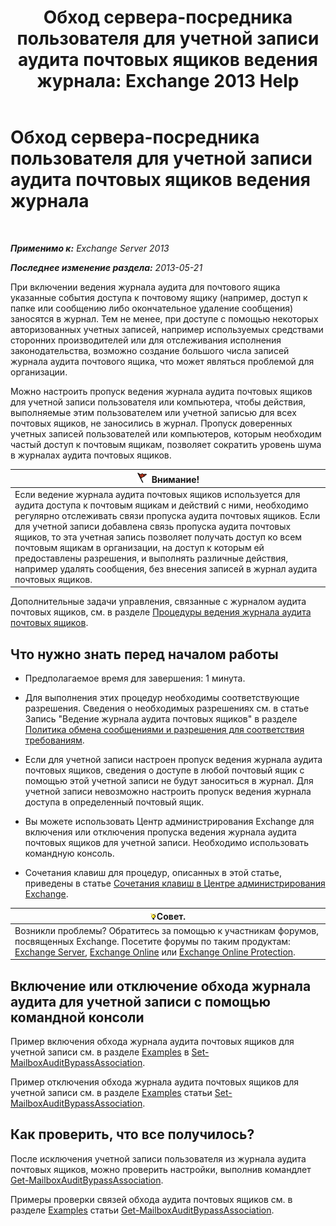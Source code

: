 ﻿---
title: 'Обход сервера-посредника пользователя для учетной записи аудита почтовых ящиков ведения журнала: Exchange 2013 Help'
TOCTitle: Обход сервера-посредника пользователя для учетной записи аудита почтовых ящиков ведения журнала
ms:assetid: 98a87071-fe31-4b67-beb8-a73799e54df2
ms:mtpsurl: https://technet.microsoft.com/ru-ru/library/Ff461934(v=EXCHG.150)
ms:contentKeyID: 50488717
ms.date: 05/22/2018
mtps_version: v=EXCHG.150
ms.translationtype: MT
---

# Обход сервера-посредника пользователя для учетной записи аудита почтовых ящиков ведения журнала

 

_**Применимо к:** Exchange Server 2013_

_**Последнее изменение раздела:** 2013-05-21_

При включении ведения журнала аудита для почтового ящика указанные события доступа к почтовому ящику (например, доступ к папке или сообщению либо окончательное удаление сообщения) заносятся в журнал. Тем не менее, при доступе с помощью некоторых авторизованных учетных записей, например используемых средствами сторонних производителей или для отслеживания исполнения законодательства, возможно создание большого числа записей журнала аудита почтового ящика, что может являться проблемой для организации.

Можно настроить пропуск ведения журнала аудита почтовых ящиков для учетной записи пользователя или компьютера, чтобы действия, выполняемые этим пользователем или учетной записью для всех почтовых ящиков, не заносились в журнал. Пропуск доверенных учетных записей пользователей или компьютеров, которым необходим частый доступ к почтовым ящикам, позволяет сократить уровень шума в журналах аудита почтовых ящиков.

<table>
<thead>
<tr class="header">
<th><img src="images/Dd876857.Caution(EXCHG.150).gif" title="Внимание!" alt="Внимание!" />Внимание!</th>
</tr>
</thead>
<tbody>
<tr class="odd">
<td>Если ведение журнала аудита почтовых ящиков используется для аудита доступа к почтовым ящикам и действий с ними, необходимо регулярно отслеживать связи пропуска аудита почтовых ящиков. Если для учетной записи добавлена связь пропуска аудита почтовых ящиков, то эта учетная запись позволяет получать доступ ко всем почтовым ящикам в организации, на доступ к которым ей предоставлены разрешения, и выполнять различные действия, например удалять сообщения, без внесения записей в журнал аудита почтовых ящиков.</td>
</tr>
</tbody>
</table>


Дополнительные задачи управления, связанные с журналом аудита почтовых ящиков, см. в разделе [Процедуры ведения журнала аудита почтовых ящиков](mailbox-audit-logging-procedures-exchange-2013-help.md).

## Что нужно знать перед началом работы

  - Предполагаемое время для завершения: 1 минута.

  - Для выполнения этих процедур необходимы соответствующие разрешения. Сведения о необходимых разрешениях см. в статье Запись "Ведение журнала аудита почтовых ящиков" в разделе [Политика обмена сообщениями и разрешения для соответствия требованиям](messaging-policy-and-compliance-permissions-exchange-2013-help.md).

  - Если для учетной записи настроен пропуск ведения журнала аудита почтовых ящиков, сведения о доступе в любой почтовый ящик с помощью этой учетной записи не будут заноситься в журнал. Для учетной записи невозможно настроить пропуск ведения журнала доступа в определенный почтовый ящик.

  - Вы можете использовать Центр администрирования Exchange для включения или отключения пропуска ведения журнала аудита почтовых ящиков для учетной записи. Необходимо использовать командную консоль.

  - Сочетания клавиш для процедур, описанных в этой статье, приведены в статье [Сочетания клавиш в Центре администрирования Exchange](keyboard-shortcuts-in-the-exchange-admin-center-exchange-online-protection-help.md).

<table>
<thead>
<tr class="header">
<th><img src="images/Bb124558.tip(EXCHG.150).gif" title="Совет" alt="Совет" />Совет.</th>
</tr>
</thead>
<tbody>
<tr class="odd">
<td>Возникли проблемы? Обратитесь за помощью к участникам форумов, посвященных Exchange. Посетите форумы по таким продуктам: <a href="https://go.microsoft.com/fwlink/p/?linkid=60612">Exchange Server</a>, <a href="https://go.microsoft.com/fwlink/p/?linkid=267542">Exchange Online</a> или <a href="https://go.microsoft.com/fwlink/p/?linkid=285351">Exchange Online Protection</a>.</td>
</tr>
</tbody>
</table>


## Включение или отключение обхода журнала аудита для учетной записи с помощью командной консоли

Пример включения обхода журнала аудита почтовых ящиков для учетной записи см. в разделе [Examples](https://technet.microsoft.com/ru-ru/ff696758\(exchg.150\)#examples) в [Set-MailboxAuditBypassAssociation](https://technet.microsoft.com/ru-ru/library/ff696758\(v=exchg.150\)).

Пример отключения обхода журнала аудита почтовых ящиков для учетной записи см. в разделе [Examples](https://technet.microsoft.com/ru-ru/ff696758\(exchg.150\)#examples) статьи [Set-MailboxAuditBypassAssociation](https://technet.microsoft.com/ru-ru/library/ff696758\(v=exchg.150\)).

## Как проверить, что все получилось?

После исключения учетной записи пользователя из журнала аудита почтовых ящиков, можно проверить настройки, выполнив командлет [Get-MailboxAuditBypassAssociation](https://technet.microsoft.com/ru-ru/library/ff696741\(v=exchg.150\)).

Примеры проверки связей обхода аудита почтовых ящиков см. в разделе [Examples](https://technet.microsoft.com/ru-ru/ff696741\(exchg.150\)#examples) статьи [Get-MailboxAuditBypassAssociation](https://technet.microsoft.com/ru-ru/library/ff696741\(v=exchg.150\)).

